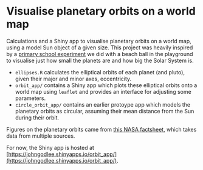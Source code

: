 # Visualise planetary orbits on a world map

Calculations and a Shiny app to visualise planetary orbits on a world map, using a model Sun object of a given size. This project was heavily inspired by a [primary school experiment](https://nssdc.gsfc.nasa.gov/planetary/education/schoolyard_ss/) we did with a beach ball in the playground to visualise just how small the planets are and how big the Solar System is.

* `ellipses.R` calculates the elliptical orbits of each planet (and pluto), given their major and minor axes, eccentricity. 
* `orbit_app/` contains a Shiny app which plots these elliptical orbits onto a world map using `leaflet` and provides an interface for adjusting some parameters.
* `circle_orbit_app/` contains an earlier protoype app which models the planetary orbits as circular, assuming their mean distance from the Sun during their orbit.

Figures on the planetary orbits came from [this NASA factsheet](https://nssdc.gsfc.nasa.gov/planetary/factsheet/), which takes data from multiple sources. 

For now, the Shiny app is hosted at [https://johngodlee.shinyapps.io/orbit_app/](https://johngodlee.shinyapps.io/orbit_app/).
